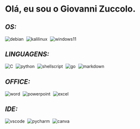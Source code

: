 <!DOCTYPE html>
<html lang="en">
<head>
    <meta charset="UTF-8">
    <meta name="viewport" content="width=device-width, initial-scale=1.0">
    <style>
        <.category> {
            display: flex;
            align-items: center;
            margin-bottom: 20px;
        }
        .category h2 {
            margin-right: 10px;
            font-style: italic;
            font-weight: bold;
        }
        .badge-icons img {
            margin-right: 5px;
        }
    </style>
</head>
<body>
    <h1>Olá, eu sou o Giovanni Zuccolo.</h1>
    <div class="category">
        <h2><em><strong>OS:</strong></em></h2>
        <div class="badge-icons">
            <img align="center" alt="debian" src="https://img.shields.io/badge/Debian-D70A53?style=for-the-badge&logo=debian&logoColor=white" />
            <img align="center" alt="kalilinux" src="https://img.shields.io/badge/Kali_Linux-557C94?style=for-the-badge&logo=kali-linux&logoColor=white" />
            <img align="center" alt="windows11" src="https://img.shields.io/badge/Windows-0078D6?style=for-the-badge&logo=windows&logoColor=white" />
        </div>
    </div>
    <div class="category">
        <h2><em><strong>LINGUAGENS:</strong></em></h2>
        <div class="badge-icons">
            <img align="center" alt="C" src="https://img.shields.io/badge/c-%2300599C.svg?style=for-the-badge&logo=c&logoColor=white" />
            <img align="center" alt="python" src="https://img.shields.io/badge/Python-3776AB?style=for-the-badge&logo=python&logoColor=white" />
            <img align="center" alt="shellscript" src="https://img.shields.io/badge/Shell_Script-121011?style=for-the-badge&logo=gnu-bash&logoColor=white"/>
            <img align="center" alt="go" src="https://img.shields.io/badge/Go-00ADD8?style=for-the-badge&logo=go&logoColor=white"/>
            <img align="center" alt="markdown" src="https://img.shields.io/badge/Markdown-000000?style=for-the-badge&logo=markdown&logoColor=white"/>
        </div>
    </div>
    <div class="category">
        <h2><em><strong>OFFICE:</strong></em></h2>
        <div class="badge-icons">
            <img align="center" alt="word" src="https://img.shields.io/badge/Microsoft_Word-2B579A?style=for-the-badge&logo=microsoft-word&logoColor=white" />
            <img align="center" alt="powerpoint" src="https://img.shields.io/badge/Microsoft_PowerPoint-B7472A?style=for-the-badge&logo=microsoft-powerpoint&logoColor=white" />
            <img align="center" alt="excel" src="https://img.shields.io/badge/Microsoft_Excel-217346?style=for-the-badge&logo=microsoft-excel&logoColor=white" />
        </div>
    </div>
    <div class="category">
        <h2><em><strong>IDE:</strong></em></h2>
        <div class="badge-icons">
            <img align="center" alt="vscode" src="https://img.shields.io/badge/Visual%20Studio%20Code-0078d7.svg?style=for-the-badge&logo=visual-studio-code&logoColor=white" />
            <img align="center" alt="pycharm" src="https://img.shields.io/badge/PyCharm-000000.svg?&style=for-the-badge&logo=PyCharm&logoColor=white" />
            <img align="center" alt="canva" src="https://img.shields.io/badge/Canva-%2300C4CC.svg?&style=for-the-badge&logo=Canva&logoColor=white" />
        </div>
    </div>
</body>
</html>
